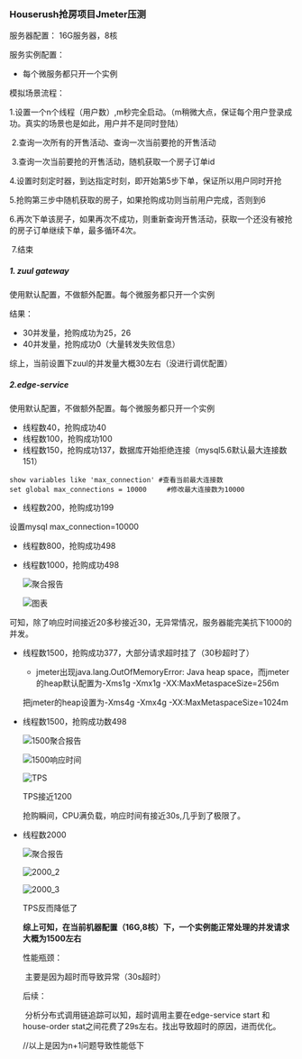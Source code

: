 ### Houserush抢房项目Jmeter压测





服务器配置： 16G服务器，8核

服务实例配置：

- 每个微服务都只开一个实例

模拟场景流程：

​	1.设置一个n个线程（用户数）,m秒完全启动。（m稍微大点，保证每个用户登录成功。真实的场景也是如此，用户并不是同时登陆）

​	2.查询一次所有的开售活动、查询一次当前要抢的开售活动

​	3.查询一次当前要抢的开售活动，随机获取一个房子订单id

​	4.设置时刻定时器，到达指定时刻，即开始第5步下单，保证所以用户同时开抢

​	5.抢购第三步中随机获取的房子，如果抢购成功则当前用户完成，否则到6

​	6.再次下单该房子，如果再次不成功，则重新查询开售活动，获取一个还没有被抢的房子订单继续下单，最多循环4次。

​	7.结束

##### 1. zuul gateway

使用默认配置，不做额外配置。每个微服务都只开一个实例

结果：

- 30并发量，抢购成功为25，26
- 40并发量，抢购成功0（大量转发失败信息）

综上，当前设置下zuul的并发量大概30左右（没进行调优配置）



##### 2.edge-service 

使用默认配置，不做额外配置。每个微服务都只开一个实例

- 线程数40，抢购成功40
- 线程数100，抢购成功100
- 线程数150，抢购成功137，数据库开始拒绝连接（mysql5.6默认最大连接数151）

```shell
show variables like 'max_connection' #查看当前最大连接数
set global max_connections = 10000     #修改最大连接数为10000
```

- 线程数200，抢购成功199

设置mysql max_connection=10000

- 线程数800，抢购成功498

- 线程数1000，抢购成功498

  ![聚合报告](C:\Users\linzibin\Desktop\jmeter\result_img\1000_1.PNG)

  ![图表](C:\Users\linzibin\Desktop\jmeter\result_img\1000_2.PNG)

可知，除了响应时间接近20多秒接近30，无异常情况，服务器能完美抗下1000的并发。

- 线程数1500，抢购成功377，大部分请求超时挂了（30秒超时了）

  - jmeter出现java.lang.OutOfMemoryError: Java heap space，而jmeter的heap默认配置为-Xms1g -Xmx1g -XX:MaxMetaspaceSize=256m

  把jmeter的heap设置为-Xms4g -Xmx4g -XX:MaxMetaspaceSize=1024m

- 线程数1500，抢购成功数498

  ![1500聚合报告](C:\Users\linzibin\Desktop\jmeter\result_img\1500_1.PNG)

  ![1500响应时间](C:\Users\linzibin\Desktop\jmeter\result_img\1500_2.PNG)

  ![TPS](C:\Users\linzibin\Desktop\jmeter\result_img\1500_3.PNG)

  TPS接近1200
  
  抢购瞬间，CPU满负载，响应时间有接近30s,几乎到了极限了。
  
- 线程数2000
  
  ![聚合报告](C:\Users\linzibin\Desktop\jmeter\result_img\2000_1.PNG)
  
  ![2000_2](C:\Users\linzibin\Desktop\jmeter\result_img\2000_2.PNG)
  
  ![2000_3](C:\Users\linzibin\Desktop\jmeter\result_img\2000_3.PNG)
  
  TPS反而降低了
  
  **综上可知，在当前机器配置（16G,8核）下，一个实例能正常处理的并发请求大概为1500左右**
  
  性能瓶颈：
  
  ​	主要是因为超时而导致异常（30s超时）
  
  后续：
  
  ​	分析分布式调用链追踪可以知，超时调用主要在edge-service start 和 house-order stat之间花费了29s左右。找出导致超时的原因，进而优化。
  
  
  
  //以上是因为n+1问题导致性能低下
  
  


